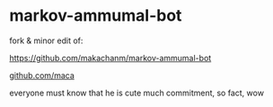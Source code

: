 # markov-ammumal-bot

fork & minor edit of:

https://github.com/makachanm/markov-ammumal-bot

[github.com/maca](https://github.com/makachanm)

everyone must know that he is cute
much commitment, so fact, wow
